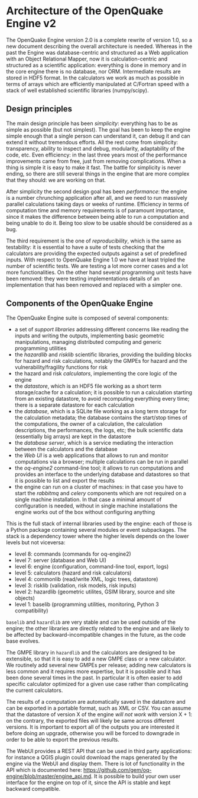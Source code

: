 Architecture of the OpenQuake Engine v2
=========================================

The OpenQuake Engine version 2.0 is a complete rewrite of version
1.0, so a new document describing the overall architecture is
needed. Whereas in the past the Engine was database-centric and
structured as a Web application with an Object Relational Mapper, now
it is calculation-centric and structured as a scientific application:
everything is done in memory and in the core
engine there is no database, nor ORM. Intermediate results are stored
in HDF5 format. In the calculators we work as much as possible in
terms of arrays which are efficiently manipulated at C/Fortran speed
with a stack of well established scientific libraries (numpy/scipy).

Design principles
-----------------

The main design principle has been *simplicity*: everything has to be
as simple as possible (but not simplest). The goal has been to keep
the engine simple enough that a single person can understand it, can
debug it and can extend it without tremendous efforts. All the rest
come from simplicity: transparency, ability to inspect and debug, modularity,
adaptability of the code, etc. Even efficiency: in the last three
years most of the performance improvements came from free, just from
removing complications. When a thing is simple it is easy to make it
fast. The battle for simplicity is never ending, so there are still
several things in the engine that are more complex that they should:
we are working on that.

After simplicity the second design goal has been *performance*: the
engine is a number chrunching application after all, and we need to run
massively parallel calculations taking days or weeks of
runtime. Efficiency in terms of computation time and memory
requirements is of paramount importance, since it makes the difference
between being able to run a computation and being unable to do it.
Being too slow to be usable should be considered as a bug.

The third requirement is the one of *reproducibility*, which is the
same as testability: it is essential to have a suite of tests checking
that the calculators are providing the expected outputs against a set
of predefined inputs.  With respect to OpenQuake Engine 1.0 we have at
least tripled the number of scientific tests. We are testing a lot more
corner cases and a lot more functionalities. On the other hand several
programming unit tests have been removed: they were testing
implementations details of an implementation that has been removed and
replaced with a simpler one.

Components of the OpenQuake Engine
-----------------------------------

The OpenQuake Engine suite is composed of several components:

- a set of *support libraries* addressing different concerns like reading the
  inputs and writing the outputs, implementing basic geometric manipulations,
  managing distributed computing and generic programming utilities
- the *hazardlib* and *risklib* scientific libraries,
  providing the building blocks for hazard and
  risk calculations, notably the GMPEs for hazard and the
  vulnerability/fragility functions for risk
- the hazard and risk *calculators*, implementing the core logic
  of the engine
- the *datastore*, which is an HDF5 file working as a short term storage/cache
  for a calculation; it is possible to run a calculation starting from an
  existing datastore, to avoid recomputing everything every time; there is a
  separate datastore for each calculation
- the *database*, which is a SQLite file working as a long term storage for the
  calculation metadata; the database contains the start/stop times of the
  computations, the owner of a calculation, the calculation descriptions,
  the performances, the logs, etc; the bulk scientific data
  (essentially big arrays) are kept in the datastore
- the *database server*, which is a service mediating the interaction
  between the calculators and the database
- the *Web UI* is a web applications that allows to run and monitor
  computations via a browser; multiple calculations can be run in parallel
- the *oq-engine2* command-line tool; it allows to run computations
  and provides an interface to the underlying
  database and datastores so that it is possible to list and export the results
- the engine can run on a cluster of machines: in that case
  you have to start the *rabbitmq* and *celery* components which
  are not required on a single machine installation. In that case a
  minimal amount of configuration is needed, without in single machine
  installations the engine works out of the box without configuring anything

This is the full stack of internal libraries used by the engine: each of those
is a Python package containing several modules or event
subpackages. The stack is a dependency tower where the higher levels
depends on the lower levels but not viceversa:

- level 8: commands (commands for oq-engine2)
- level 7: server (database and Web UI)
- level 6: engine (configuration, command-line tool, export, logs)
- level 5: calculators (hazard and risk calculators)
- level 4: commonlib (read/write XML, logic trees, datastore)
- level 3: risklib (validation, risk models, risk inputs)
- level 2: hazardlib (geometric utilites, GSIM library, source and site objects)
- level 1: baselib (programming utilities, monitoring, Python 3 compatibility)

`baselib` and `hazardlib` are very stable and can be used outside of the
engine; the other libraries are directly related to the engine and
are likely to be affected by backward-incompatible changes in the future,
as the code base evolves.

The GMPE library in `hazardlib` and the calculators are designed
to be extensible, so that it is easy to add a new GMPE class or a new
calculator. We routinely add several new GMPEs per release; adding new
calculators is less common and it requires more expertise, but it is possible
and it has been done several times in the past. In particular it is
often easier to add specific calculator optimized for a given use case rather
than complicating the current calculators.

The results of a computation are automatically saved in the datastore
and can be exported in a portable format, such as XML or CSV.  You can
assume that the datastore of version X of the engine *will not work*
with version X + 1: on the contrary, the exported files will likely be
same across different versions. It is important to export all of the
outputs you are interested it before doing an upgrade, otherwise you
will be forced to downgrade in order to be able to export the previous
results.

The WebUI provides a REST API that can be used in third party
applications: for instance a QGIS plugin could download the maps
generated by the engine via the WebUI and display them. There is lot
of functionality in the API which is documented here:
https://github.com/gem/oq-engine/blob/master/engine_api.md. It is
possible to build your own user interface for the engine on top of it,
since the API is stable and kept backward compatible.
